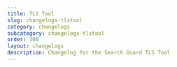 ```yaml
---
title: TLS Tool
slug: changelogs-tlstool
category: changelogs
subcategory: changelogs-tlstool
order: 300
layout: changelogs
description: Changelog for the Search Guard TLS Tool
---
```


<!---
Copyright 2020 floragunn GmbH
-->